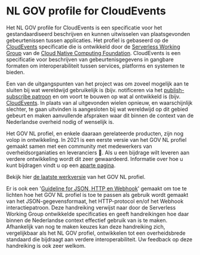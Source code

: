# NL GOV profile for CloudEvents

Het NL GOV profile for CloudEvents is een specificatie voor het gestandaardiseerd
beschrijven en kunnen uitwisselen van plaatsgevonden gebeurtenissen tussen applicaties.
Het profiel is gebaseerd op de [CloudEvents](https://cloudevents.io/) specificatie die is ontwikkeld door de [Serverless Working Group](https://github.com/cncf/wg-serverless) van de
[Cloud Native Computing Foundation](https://www.cncf.io/). CloudEvents is een
specificatie voor beschrijven van gebeurtenisgegevens in gangbare formaten
om interoperabiliteit tussen services, platforms en systemen te bieden.

Een van de uitgangspunten van het project was om zoveel mogelijk aan te sluiten bij wat wereldwijd gebruikelijk is (bijv. notificeren via het [publish-subscribe patroon](https://en.wikipedia.org/wiki/Publish%E2%80%93subscribe_pattern) en om voort te bouwen op wat al ontwikkeld is (bijv. [CloudEvents](https://cloudevents.io/). In plaats van al uitgevonden wielen opnieuw, en waarschijnlijk slechter, te gaan uitvinden is aangesloten bij wat
wereldwijd op dit gebied gebeurt en maken aanvullende afspraken waar dit binnen de context van de Nederlandse overheid nodig of wenselijk is.

Het GOV NL profiel, en enkele daaraan gerelateerde producten, zijn nog volop in ontwikkeling. In 2021 is een eerste versie van het GOV NL profiel gemaakt samen met een community met medewerkers van overheidsorganiaties en leveranciers 🙏.  Als u een bijdrage wilt leveren aan verdere ontwikkeling wordt dit zeer gewaardeerd. Informatie over hoe u kunt bijdragen vindt u op een [aparte pagina](../../CONTRIBUTING.md).

Bekijk hier [de laatste werkversie](https://vng-realisatie.github.io/notificatieservices/GOV-NL-profile-for-CloudEvents/) van het GOV NL profiel.

Er is ook een '[Guideline for JSON, HTTP en Webhook](Use-of-json-http-webhook.md)' gemaakt om toe te lichten hoe het GOV NL profiel is toe te passen als gebruik wordt gemaakt van het JSON-gegevensformaat, het HTTP-protocol en/of het Webhook interactiepatroon. Deze handreiking verwijst naar door de Serverless Working Group ontwikkelde specificaties en geeft handreikingen hoe daar binnen de Nederlandse context effectief gebruik van is te maken. Afhankelijk van nog te maken keuzes kan deze handreiking zich, vergelijkbaar als het NL GOV profiel, ontwikkelen tot een overheidsbrede standaard die bijdraagt aan verdere interoperabiliteit. Uw feedback op deze handreiking is ook zeer welkom.
